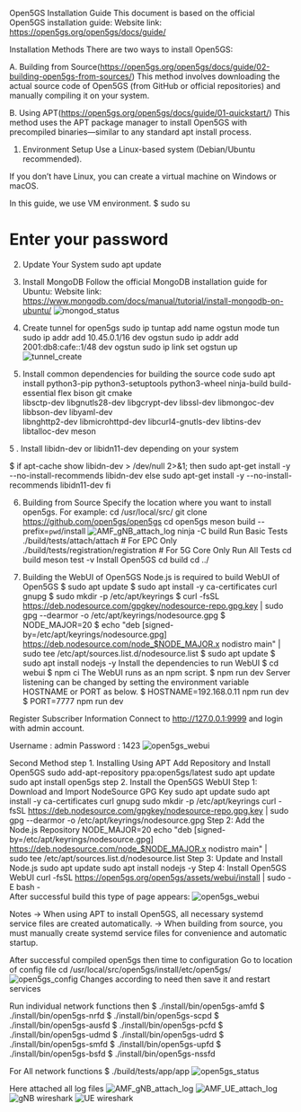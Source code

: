 
Open5GS Installation Guide
This document is based on the official Open5GS installation guide:
Website link: https://open5gs.org/open5gs/docs/guide/

Installation Methods
There are two ways to install Open5GS:

A. Building from Source(https://open5gs.org/open5gs/docs/guide/02-building-open5gs-from-sources/)
This method involves downloading the actual source code of Open5GS (from GitHub or official repositories) and manually compiling it on your system.

B. Using APT(https://open5gs.org/open5gs/docs/guide/01-quickstart/)
This method uses the APT package manager to install Open5GS with precompiled binaries—similar to any standard apt install process.

1. Environment Setup
Use a Linux-based system (Debian/Ubuntu recommended).

If you don’t have Linux, you can create a virtual machine on Windows or macOS.

In this guide, we use VM environment.
$ sudo su
# Enter your password
2. Update Your System
sudo apt update
3. Install MongoDB
Follow the official MongoDB installation guide for Ubuntu:
Website link: https://www.mongodb.com/docs/manual/tutorial/install-mongodb-on-ubuntu/
![mongod_status](../../Pictures/mongod_status.png)     



4. Create tunnel for open5gs
sudo ip tuntap add name ogstun mode tun
sudo ip addr add 10.45.0.1/16 dev ogstun
sudo ip addr add 2001:db8:cafe::1/48 dev ogstun
sudo ip link set ogstun up
![tunnel_create](../../Pictures/tunnel_create.png)     


4. Install common dependencies for building the source code
sudo apt install python3-pip python3-setuptools python3-wheel ninja-build build-essential flex bison git cmake \
libsctp-dev libgnutls28-dev libgcrypt-dev libssl-dev libmongoc-dev libbson-dev libyaml-dev \
libnghttp2-dev libmicrohttpd-dev libcurl4-gnutls-dev libtins-dev libtalloc-dev meson

5 . Install libidn-dev or libidn11-dev depending on your system

$ if apt-cache show libidn-dev > /dev/null 2>&1; then
    sudo apt-get install -y --no-install-recommends libidn-dev
else
    sudo apt-get install -y --no-install-recommends libidn11-dev
fi


6. Building from Source
    Specify the location where you want to install open5gs. For example:
    cd /usr/local/src/
    git clone https://github.com/open5gs/open5gs
    cd open5gs
    meson build --prefix=`pwd`/install
![AMF_gNB_attach_log](../../Pictures/open5gs_meson_build.png) 
    ninja -C build
    Run Basic Tests
    ./build/tests/attach/attach                # For EPC Only
    ./build/tests/registration/registration    # For 5G Core Only
    Run All Tests
    cd build
    meson test -v
    Install Open5GS
    cd build
    cd ../

7. Building the WebUI of Open5GS
Node.js is required to build WebUI of Open5GS
$ sudo apt update
$ sudo apt install -y ca-certificates curl gnupg
$ sudo mkdir -p /etc/apt/keyrings
$ curl -fsSL https://deb.nodesource.com/gpgkey/nodesource-repo.gpg.key | sudo gpg --dearmor -o /etc/apt/keyrings/nodesource.gpg
$ NODE_MAJOR=20
$ echo "deb [signed-by=/etc/apt/keyrings/nodesource.gpg] https://deb.nodesource.com/node_$NODE_MAJOR.x nodistro main" | sudo tee /etc/apt/sources.list.d/nodesource.list
$ sudo apt update
$ sudo apt install nodejs -y
Install the dependencies to run WebUI
$ cd webui
$ npm ci
The WebUI runs as an npm script.
$ npm run dev
Server listening can be changed by setting the environment variable HOSTNAME or PORT as below.
$ HOSTNAME=192.168.0.11 npm run dev
$ PORT=7777 npm run dev

Register Subscriber Information
Connect to http://127.0.0.1:9999 and login with admin account.

Username : admin
Password : 1423
![open5gs_webui](../../Pictures/open5gs_webui.png)     


Second Method
step 1. Installing Using APT
    Add Repository and Install Open5GS
    sudo add-apt-repository ppa:open5gs/latest
    sudo apt update
    sudo apt install open5gs
step 2. Install the Open5GS WebUI
    Step 1: Download and Import NodeSource GPG Key
    sudo apt update
    sudo apt install -y ca-certificates curl gnupg
    sudo mkdir -p /etc/apt/keyrings
    curl -fsSL https://deb.nodesource.com/gpgkey/nodesource-repo.gpg.key | sudo gpg --dearmor -o /etc/apt/keyrings/nodesource.gpg
    Step 2: Add the Node.js Repository
    NODE_MAJOR=20
    echo "deb [signed-by=/etc/apt/keyrings/nodesource.gpg] https://deb.nodesource.com/node_$NODE_MAJOR.x nodistro main" | \
    sudo tee /etc/apt/sources.list.d/nodesource.list
    Step 3: Update and Install Node.js
    sudo apt update
    sudo apt install nodejs -y
    Step 4: Install Open5GS WebUI
    curl -fsSL https://open5gs.org/open5gs/assets/webui/install | sudo -E bash -  
 After successful build this type of page appears:
 ![open5gs_webui](../../Pictures/open5gs_webui.png)     
    
Notes
-> When using APT to install Open5GS, all necessary systemd service files are created automatically.
-> When building from source, you must manually create systemd service files for convenience and automatic startup.


After successful compiled open5gs then time to configuration
Go to location of config file
cd /usr/local/src/open5gs/install/etc/open5gs/
![open5gs_config](../../Pictures/open5gs_config.png)
Changes according to need then save it and restart services 

Run individual network functions then 
$ ./install/bin/open5gs-amfd
$ ./install/bin/open5gs-nrfd
$ ./install/bin/open5gs-scpd
$ ./install/bin/open5gs-ausfd
$ ./install/bin/open5gs-pcfd
$ ./install/bin/open5gs-udmd
$ ./install/bin/open5gs-udrd
$ ./install/bin/open5gs-smfd
$ ./install/bin/open5gs-upfd
$ ./install/bin/open5gs-bsfd
$ ./install/bin/open5gs-nssfd

For All network functions 
$ ./build/tests/app/app
![open5gs_status](../../Pictures/Network_funtions_status_check.png)

Here attached all log files
![AMF_gNB_attach_log](../../Pictures/AMF_log.png) 
![AMF_UE_attach_log](../../Pictures/AMF_UE.png) 
![gNB wireshark](../../Pictures/Wireshark_ngap_gNB.png)
![UE wireshark](../../Pictures/Wireshark_UE.png)










